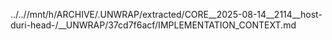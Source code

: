 ../..//mnt/h/ARCHIVE/.UNWRAP/extracted/CORE__2025-08-14__2114__host-duri-head-/__UNWRAP/37cd7f6acf/IMPLEMENTATION_CONTEXT.md